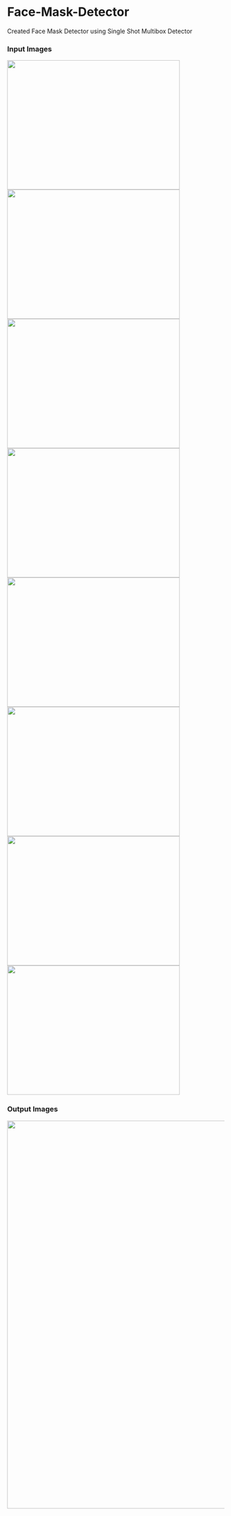 # Face-Mask-Detector
Created Face Mask Detector using Single Shot Multibox Detector

<h3>Input Images</h3>

<p float="left">
  <img src="https://user-images.githubusercontent.com/109217804/186103913-c5ad3a8f-7ee1-446a-9be2-9eb3c41739ca.jpg" width=400 height=300/>
  <img src="https://user-images.githubusercontent.com/109217804/186104104-1cbfb2e1-265b-42c5-9906-d5c2af4ebcac.jpg" width=400 height=300/>
  <img src="https://user-images.githubusercontent.com/109217804/186104275-8546e898-0b34-480c-97e7-d89cb9fe73b2.jpg" width=400 height=300/>
  <img src="https://user-images.githubusercontent.com/109217804/186103371-a968a729-26bc-496e-a52b-27b7af1f472c.png" width=400 height=300/>
  <img src="https://user-images.githubusercontent.com/109217804/186103579-816154ca-d73a-4ae7-a239-ce721c9b5b1b.jpg" width=400 height=300/>
  <img src="https://user-images.githubusercontent.com/109217804/186103648-855cd8da-6a16-4473-9f05-204d5db33c77.jpg" width=400 height=300/>
  <img src="https://user-images.githubusercontent.com/109217804/186103318-e6be9a81-05ab-47a7-84d9-7bf22ce0c44f.jpeg" width=400 height=300/>
  <img src="https://user-images.githubusercontent.com/109217804/186104247-005322f7-0ac5-4ac5-b1d0-03d8e3ca10eb.jpg" width=400 height=300/>
</p>

<h3>Output Images</h3>
<p float="left">
  <img src="https://user-images.githubusercontent.com/109217804/186106390-794a9d60-7e49-4ee4-8f6e-7cdd1d75ab63.png" width=900 height=900/>
 </p>
